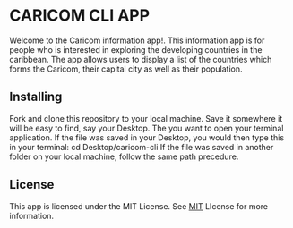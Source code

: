  # CARICOM CLI APP

Welcome to the Caricom information app!. This information app is for people who is interested in exploring the developing countries in the caribbean. The app allows users to display a list of the countries which forms the Caricom, their capital city as well as their population. 

 ## Installing

Fork and clone this repository to your local machine. Save it somewhere it will be easy to find, say your Desktop. The you want to open your terminal application. If the file was saved in your Desktop, you would then type this in your terminal:
             cd Desktop/caricom-cli
If the file was saved in another folder on your local machine, follow the same path precedure. 

## License

This app is licensed under the MIT License. See [MIT](https://choosealicense.com/license/mit) LIcense for more information. 

